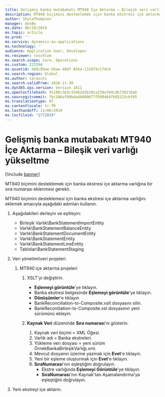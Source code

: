 ```yaml
---
title: Gelişmiş banka mutabakatı MT940 İçe Aktarma – Bileşik veri varlığı yükseltme
description: MT940 biçimini desteklemek için banka ekstresi içe aktarma varlığına bir sıra numarası eklenmesi gerekir.
author: ShylaThompson
manager: AnnBe
ms.date: 06/20/2019
ms.topic: article
ms.prod: ''
ms.service: dynamics-ax-applications
ms.technology: ''
audience: Application User, Developer
ms.reviewer: roschlom
ms.search.scope: Core, Operations
ms.custom: 221594
ms.assetid: dddc99ae-56ae-48df-856a-131079c17dcb
ms.search.region: Global
ms.author: saraschi
ms.search.validFrom: 2016-11-30
ms.dyn365.ops.version: Version 1611
ms.openlocfilehash: 91100c3e3c33462e5b19ca239a784cdb720210ab
ms.sourcegitcommit: fbc106af09bdadb860677f590464fb93223cbf65
ms.translationtype: HT
ms.contentlocale: tr-TR
ms.lasthandoff: 11/06/2019
ms.locfileid: "2772019"
---
```

# <a name="advanced-bank-reconciliation-mt940-import--composite-data-entity-upgrade"></a>Gelişmiş banka mutabakatı MT940 İçe Aktarma – Bileşik veri varlığı yükseltme

[!include [banner](../includes/banner.md)]

MT940 biçimini desteklemek için banka ekstresi içe aktarma varlığına bir sıra numarası eklenmesi gerekir. 

MT940 biçimini desteklemesi için banka ekstresi içe aktarma varlığını eklemek amacıyla aşağıdaki adımları kullanın.

1.  Aşağıdakileri derleyin ve eşitleyin:
    -   Birleşik Varlık\\BankStatementImportEntity
    -   Varlık\\BankStatementBalanceEntity
    -   Varlık\\BankStatementDocumentEntity
    -   Varlık\\BankStatementEntity
    -   Varlık\\BankStatementLineEntity
    -   Tablolar\\BankStatementStaging

2.  Veri yönetimi\\veri projeleri.
    1.  MT940 içe aktarma projeleri
        1.  XSLT'yi değiştirin.
            -   **Eşlemeyi görüntüle**'ye tıklayın.
            -   Banka ekstresi belgesinde **Eşlemeyi görüntüle**'ye tıklayın.
            -   **Dönüşümler**'e tıklayın
            -   BankReconciliation-to-Composite.xslt dosyasını silin.
            -   BankReconiliation-to-Composite.xsl dosyasının yeni sürümünü ekleyin.

        2.  **Kaynak Veri** düzeninde **Sıra numarası**'nı gösterin.
            1.  Kaynak veri biçimi = XML Öğesi.
            2.  Varlık adı = Banka ekstreleri.
            3.  Yükleme veri dosyası = yeni sürüm ÖrnekBankaBirleşikVarlığı.xml.
            4.  Mevcut dosyanın üzerine yazmak için **Evet**'e tıklayın.
            5.  Yeni bir eşleme oluşturmak için **Evet**'e tıklayın.
            6.  **SıraNumarası**'nın eşleştiğini doğrulayın.
                -   Ekstre varlığında **Eşlemeyi Görüntüle**'ye tıklayın.
                -   **SıraNumarası**'nın Kaynak'tan Aşamalandırma'ya eşleştiğini doğrulayın.

3.  Yeni ekstreyi içe aktarın.




